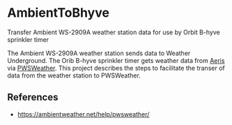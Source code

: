 # AmbientToBhyve
Transfer Ambient WS-2909A weather station data for use by Orbit B-hyve sprinkler timer

The Ambient WS-2909A weather station sends data to Weather Underground. The Orib B-hyve sprinkler timer gets weather data from [Aeris](https://www.aerisweather.com/) via [PWSWeather](https://www.pwsweather.com/). This project describes the steps to facilitate the transer of data from the weather station to PWSWeather.

## References
* https://ambientweather.net/help/pwsweather/

